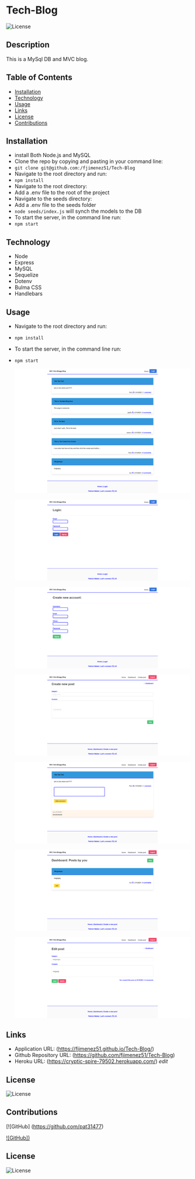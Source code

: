 # Tech-Blog

![License](https://img.shields.io/badge/License%3A-MIT-green.svg)

## Description

  This is a MySql DB and MVC blog. 

## Table of Contents
  * [Installation](#installation)
  * [Technology](#technology)
  * [Usage](#usage)
  * [Links](#links)
  * [License](#license)
  * [Contributions](#contributions)


  
  
## Installation

- install Both Node.js and MySQL 
- Clone the repo by copying and pasting in your command line: 
- `git clone git@github.com:/fjimenez51/Tech-Blog`
- Navigate to the root directory and run: 
- `npm install`
- Navigate to the root directory: 
- Add a .env file to the root of the project
- Navigate to the seeds directory: 
- Add a .env file to the seeds folder
- `node seeds/index.js` will synch the models to the DB
- To start the server, in the command line run: 
- `npm start`


## Technology

- Node
- Express
- MySQL
- Sequelize
- Dotenv
- Bulma CSS
- Handlebars

## Usage

- Navigate to the root directory and run: 
- `npm install`
- To start the server, in the command line run: 
- `npm start`

  ![Screen Shot1](./images/Full_Screen_Shot_DashBoard.png?raw=true "Screen Shot1")

  ![Screen Shot2](./images/Login_Screen.png?raw=true "Screen Shot2")

  ![Screen Shot3](./images/Signup_Screen.png?raw=true "Screen Shot3")

  ![Screen Shot4](./images/Create_Post_Screen.png?raw=true "Screen Shot4")

  ![Screen Shot5](./images/Add_Comment_Screen.png?raw=true "Screen Shot5")

  ![Screen Shot6](./images/Edit_Post.png?raw=true "Screen Shot6")

  ![Screen Shot7](./images/Delete_Post.png?raw=true "Screen Shot7")

  
   
 ## Links
 
  * Application URL: (https://fjimenez51.github.io/Tech-Blog/)
  * Github Repository URL: (https://github.com/fjimenez51/Tech-Blog)
  * Heroku URL: (https://cryptic-spire-79502.herokuapp.com/) *edit*

## License

 ![License](https://img.shields.io/badge/License%3A-MIT-green.svg)

## Contributions

  [![GitHub] (https://github.com/pat31477)



  [![GitHub])](https://github.com/fjimenez51) 
  



## License

![License](https://img.shields.io/badge/License%3A-MIT-green.svg)

